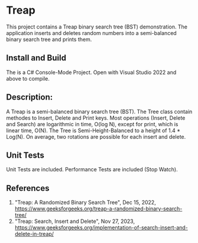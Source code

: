 # Treap 

This project contains a Treap binary search tree (BST) demonstration.   The application inserts and deletes random numbers into a semi-balanced binary search tree and prints them.

## Install and Build

The is a C# Console-Mode Project.  Open with  Visual Studio 2022 and above to compile. 

## Description:

  A Treap is a semi-balanced binary search tree (BST).  The Tree class contain methodes to Insert, Delete and Print keys.  Most operations (Insert, Delete and Search) are logarithmic in time, O(log N), except for print, which is linear time, O(N).
  The Tree is Semi-Height-Balanced to a height of 1.4 * Log(N).  On average, two rotations are possible for each insert and delete.

## Unit Tests

  Unit Tests are included.  Performance Tests are included (Stop Watch).

## References

1. "Treap:  A Randomized Binary Search Tree", Dec 15, 2022, https://www.geeksforgeeks.org/treap-a-randomized-binary-search-tree/
2. "Treap: Search, Insert and Delete", Nov 27, 2023, https://www.geeksforgeeks.org/implementation-of-search-insert-and-delete-in-treap/



  
